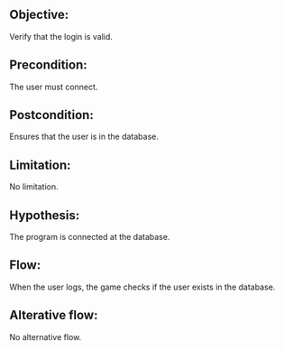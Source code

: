## Objective:

Verify that the login is valid.

## Precondition:

The user must connect.

## Postcondition:

Ensures that the user is in the database.

## Limitation:

No limitation.

## Hypothesis:

The program is connected at the database.

## Flow:

When the user logs, the game checks if the user exists in the database.

## Alterative flow:

No alternative flow.

